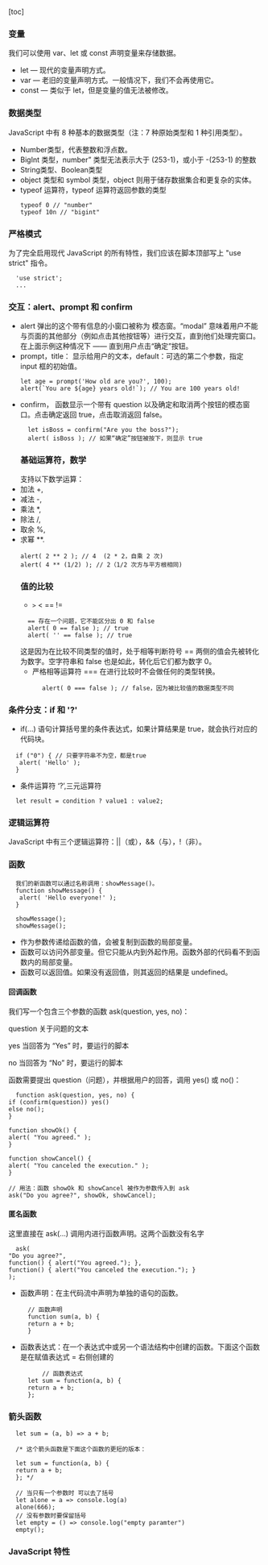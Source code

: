 [toc]


### 变量

我们可以使用 var、let 或 const 声明变量来存储数据。
* let — 现代的变量声明方式。
* var — 老旧的变量声明方式。一般情况下，我们不会再使用它。
* const — 类似于 let，但是变量的值无法被修改。

### 数据类型

JavaScript 中有 8 种基本的数据类型（注：7 种原始类型和 1 种引用类型）。
* Number类型，代表整数和浮点数。
* BigInt 类型，number” 类型无法表示大于 (253-1)，或小于 -(253-1) 的整数
* String类型、Boolean类型
* object 类型和 symbol 类型，object 则用于储存数据集合和更复杂的实体。
* typeof 运算符，typeof 运算符返回参数的类型 
  ```
  typeof 0 // "number"
  typeof 10n // "bigint"  

  ```
### 严格模式
为了完全启用现代 JavaScript 的所有特性，我们应该在脚本顶部写上 "use strict" 指令。
  ```
    'use strict';
    ...
  ```
### 交互：alert、prompt 和 confirm
* alert  弹出的这个带有信息的小窗口被称为 模态窗。“modal” 意味着用户不能与页面的其他部分（例如点击其他按钮等）进行交互，直到他们处理完窗口。在上面示例这种情况下 —— 直到用户点击“确定”按钮。
* prompt，title： 显示给用户的文本，default：可选的第二个参数，指定 input 框的初始值。
  ```
  let age = prompt('How old are you?', 100);
  alert(`You are ${age} years old!`); // You are 100 years old!
  ```
* confirm， 函数显示一个带有 question 以及确定和取消两个按钮的模态窗口。点击确定返回 true，点击取消返回 false。
  ```
    let isBoss = confirm("Are you the boss?");
    alert( isBoss ); // 如果“确定”按钮被按下，则显示 true
  ```
  ### 基础运算符，数学
  支持以下数学运算：
* 加法 +,
* 减法 -,
* 乘法 *,
* 除法 /,
* 取余 %,
* 求幂 **.
  ```
  alert( 2 ** 2 ); // 4  (2 * 2，自乘 2 次)
  alert( 4 ** (1/2) ); // 2（1/2 次方与平方根相同)
  ```
  ### 值的比较
  * `>`  < == !=
  ```
    == 存在一个问题，它不能区分出 0 和 false
    alert( 0 == false ); // true
    alert( '' == false ); // true
  ```
  这是因为在比较不同类型的值时，处于相等判断符号 == 两侧的值会先被转化为数字。空字符串和 false 也是如此，转化后它们都为数字 0。
  * 严格相等运算符 === 在进行比较时不会做任何的类型转换。
  ```
        alert( 0 === false ); // false，因为被比较值的数据类型不同
  ```

### 条件分支：if 和 '?'
  *  if(...) 语句计算括号里的条件表达式，如果计算结果是 true，就会执行对应的代码块。
  ```
    if ("0") { // 只要字符串不为空，都是true
     alert( 'Hello' );
    }   
  ```
  *  条件运算符 ‘?’,三元运算符
    
  ```
    let result = condition ? value1 : value2;
  ```
### 逻辑运算符
JavaScript 中有三个逻辑运算符：||（或），&&（与），!（非）。

### 函数
  ```
    我们的新函数可以通过名称调用：showMessage()。
    function showMessage() {
     alert( 'Hello everyone!' );
    }

    showMessage();
    showMessage();
  ```
  * 作为参数传递给函数的值，会被复制到函数的局部变量。
  * 函数可以访问外部变量。但它只能从内到外起作用。函数外部的代码看不到函数内的局部变量。
  * 函数可以返回值。如果没有返回值，则其返回的结果是 undefined。
#### 回调函数 
我们写一个包含三个参数的函数 ask(question, yes, no)：

question
关于问题的文本


yes
当回答为 “Yes” 时，要运行的脚本


no
当回答为 “No” 时，要运行的脚本


函数需要提出 question（问题），并根据用户的回答，调用 yes() 或 no()：
  ```
    function ask(question, yes, no) {
  if (confirm(question)) yes()
  else no();
}

function showOk() {
  alert( "You agreed." );
}

function showCancel() {
  alert( "You canceled the execution." );
}

// 用法：函数 showOk 和 showCancel 被作为参数传入到 ask
ask("Do you agree?", showOk, showCancel);
  ```
  #### 匿名函数
  这里直接在 ask(...) 调用内进行函数声明。这两个函数没有名字
  ```
    ask(
  "Do you agree?",
  function() { alert("You agreed."); },
  function() { alert("You canceled the execution."); }
);
  ```
* 函数声明：在主代码流中声明为单独的语句的函数。
  ```
    // 函数声明
    function sum(a, b) {
    return a + b;
    }
  ```
* 函数表达式：在一个表达式中或另一个语法结构中创建的函数。下面这个函数是在赋值表达式 = 右侧创建的
  ```
        // 函数表达式
    let sum = function(a, b) {
    return a + b;
    };
  ```

### 箭头函数
  ```
    let sum = (a, b) => a + b;

    /* 这个箭头函数是下面这个函数的更短的版本：

    let sum = function(a, b) {
    return a + b;
    }; */

    // 当只有一个参数时 可以去了括号
    let alone = a => console.log(a)
    alone(666);
    // 没有参数时要保留括号
    let empty = () => console.log("empty paramter")
    empty();
  ```

### JavaScript 特性
